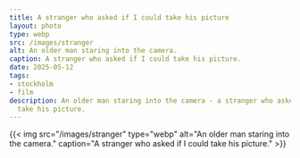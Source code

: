 ```yaml
---
title: A stranger who asked if I could take his picture
layout: photo
type: webp
src: /images/stranger
alt: An older man staring into the camera.
caption: A stranger who asked if I could take his picture.
date: 2025-05-12
tags:
- stockholm
- film
description: An older man staring into the camera - a stranger who asked if I could
  take his picture.
---
```


{{< img src="/images/stranger" type="webp" alt="An older man staring into the camera." caption="A stranger who asked if I could take his picture." >}}
